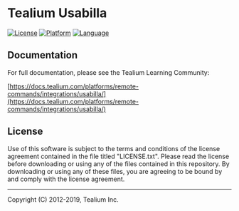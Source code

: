 # Tealium Usabilla

[![License](https://img.shields.io/badge/license-Proprietary-blue.svg?style=flat
            )](https://github.com/Tealium/tealium-java/blob/master/LICENSE.txt)
[![Platform](https://img.shields.io/badge/Platform-Android-lightgrey.svg?style=flat
             )](https://developer.android.com/guide/index.html)
[![Language](https://img.shields.io/badge/Language-Kotlin-orange.svg?style=flat
             )](https://developer.android.com/reference/packages.html)


## Documentation
For full documentation, please see the Tealium Learning Community: 

[https://docs.tealium.com/platforms/remote-commands/integrations/usabilla/](https://docs.tealium.com/platforms/remote-commands/integrations/usabilla/)

## License

Use of this software is subject to the terms and conditions of the license agreement contained in the file titled "LICENSE.txt".  Please read the license before downloading or using any of the files contained in this repository. By downloading or using any of these files, you are agreeing to be bound by and comply with the license agreement.

 
---
Copyright (C) 2012-2019, Tealium Inc.
